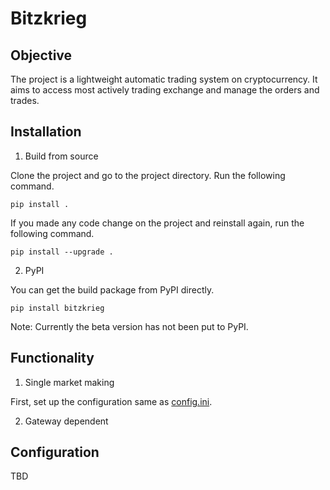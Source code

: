 # Bitzkrieg

## Objective

The project is a lightweight automatic trading system on cryptocurrency. 
It aims to access most actively trading exchange and manage the orders and trades.

## Installation

1. Build from source

Clone the project and go to the project directory. Run the following command.

```
pip install .
```

If you made any code change on the project and reinstall again, run the following command.

```
pip install --upgrade .
```

2. PyPI

You can get the build package from PyPI directly.

```
pip install bitzkrieg
```

Note: Currently the beta version has not been put to PyPI.

## Functionality

1. Single market making

First, set up the configuration same as [config.ini](config.ini).

2. Gateway dependent

## Configuration

TBD
